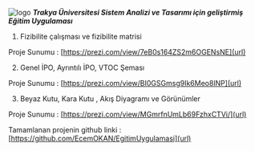 ![logo](https://user-images.githubusercontent.com/13876601/59808451-fe78e980-9304-11e9-8126-42e5a11b27d1.png) _**Trakya Üniversitesi Sistem Analizi ve Tasarımı için geliştirmiş Eğitim Uygulaması**_

1. Fizibilite çalışması ve fizibilite matrisi

Proje Sunumu : [https://prezi.com/view/7eB0s164ZS2m6OGENsNE](url)

2. Genel İPO, Ayrıntılı İPO, VTOC Şeması 

Proje Sunumu : [https://prezi.com/view/BI0GSGmsg9Ik6Meo8lNP](url) 

3. Beyaz Kutu, Kara Kutu , Akış Diyagramı ve Görünümler

Proje Sunumu : [https://prezi.com/view/MGmrfnUmLb69FzhxCTVi/](url)

Tamamlanan projenin github linki : [https://github.com/EcemOKAN/EgitimUygulamasi](url)
